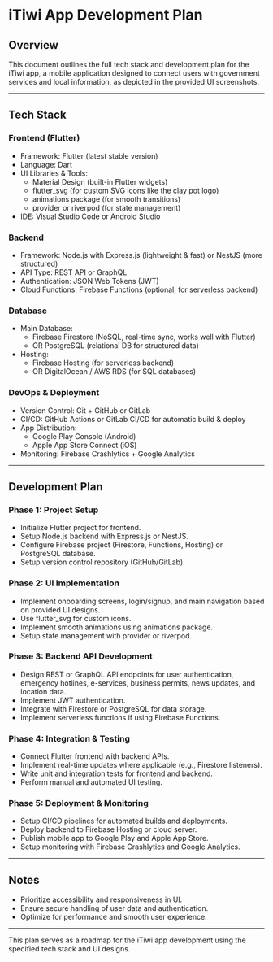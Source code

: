 # iTiwi App Development Plan

## Overview
This document outlines the full tech stack and development plan for the iTiwi app, a mobile application designed to connect users with government services and local information, as depicted in the provided UI screenshots.

---

## Tech Stack

### Frontend (Flutter)
- Framework: Flutter (latest stable version)
- Language: Dart
- UI Libraries & Tools:
  - Material Design (built-in Flutter widgets)
  - flutter_svg (for custom SVG icons like the clay pot logo)
  - animations package (for smooth transitions)
  - provider or riverpod (for state management)
- IDE: Visual Studio Code or Android Studio

### Backend
- Framework: Node.js with Express.js (lightweight & fast) or NestJS (more structured)
- API Type: REST API or GraphQL
- Authentication: JSON Web Tokens (JWT)
- Cloud Functions: Firebase Functions (optional, for serverless backend)

### Database
- Main Database:
  - Firebase Firestore (NoSQL, real-time sync, works well with Flutter)
  - OR PostgreSQL (relational DB for structured data)
- Hosting:
  - Firebase Hosting (for serverless backend)
  - OR DigitalOcean / AWS RDS (for SQL databases)

### DevOps & Deployment
- Version Control: Git + GitHub or GitLab
- CI/CD: GitHub Actions or GitLab CI/CD for automatic build & deploy
- App Distribution:
  - Google Play Console (Android)
  - Apple App Store Connect (iOS)
- Monitoring: Firebase Crashlytics + Google Analytics

---

## Development Plan

### Phase 1: Project Setup
- Initialize Flutter project for frontend.
- Setup Node.js backend with Express.js or NestJS.
- Configure Firebase project (Firestore, Functions, Hosting) or PostgreSQL database.
- Setup version control repository (GitHub/GitLab).

### Phase 2: UI Implementation
- Implement onboarding screens, login/signup, and main navigation based on provided UI designs.
- Use flutter_svg for custom icons.
- Implement smooth animations using animations package.
- Setup state management with provider or riverpod.

### Phase 3: Backend API Development
- Design REST or GraphQL API endpoints for user authentication, emergency hotlines, e-services, business permits, news updates, and location data.
- Implement JWT authentication.
- Integrate with Firestore or PostgreSQL for data storage.
- Implement serverless functions if using Firebase Functions.

### Phase 4: Integration & Testing
- Connect Flutter frontend with backend APIs.
- Implement real-time updates where applicable (e.g., Firestore listeners).
- Write unit and integration tests for frontend and backend.
- Perform manual and automated UI testing.

### Phase 5: Deployment & Monitoring
- Setup CI/CD pipelines for automated builds and deployments.
- Deploy backend to Firebase Hosting or cloud server.
- Publish mobile app to Google Play and Apple App Store.
- Setup monitoring with Firebase Crashlytics and Google Analytics.

---

## Notes
- Prioritize accessibility and responsiveness in UI.
- Ensure secure handling of user data and authentication.
- Optimize for performance and smooth user experience.

---

This plan serves as a roadmap for the iTiwi app development using the specified tech stack and UI designs.
